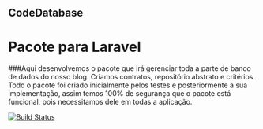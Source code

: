 ## CodeDatabase
# Pacote para Laravel


###Aqui desenvolvemos o pacote que irá gerenciar toda a parte de banco de dados do nosso blog. Criamos contratos, repositório abstrato e critérios. Todo o pacote foi criado inicialmente pelos testes e posteriormente a sua implementação, assim temos 100% de segurança que o pacote está funcional, pois necessitamos dele em todas a aplicação.

[![Build Status](https://travis-ci.org/schenato/code-database.svg?branch=master)](https://travis-ci.org/schenato/code-database)
